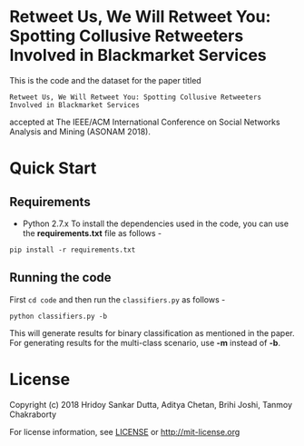 # Retweet Us, We Will Retweet You: Spotting Collusive Retweeters Involved in Blackmarket Services

This is the code and the dataset for the paper titled 
```
Retweet Us, We Will Retweet You: Spotting Collusive Retweeters Involved in Blackmarket Services
```
accepted at The IEEE/ACM International Conference on Social Networks Analysis and Mining (ASONAM 2018).

# Quick Start

## Requirements

- Python 2.7.x
To install the dependencies used in the code, you can use the __requirements.txt__ file as follows -

```
pip install -r requirements.txt
```

## Running the code

First ```cd code``` and then run the ```classifiers.py``` as follows - 

```
python classifiers.py -b
```
This will generate results for binary classification as mentioned in the paper.
For generating results for the multi-class scenario, use __-m__ instead of __-b__.

# License 

Copyright (c) 2018 Hridoy Sankar Dutta, Aditya Chetan, Brihi Joshi, Tanmoy Chakraborty

For license information, see [LICENSE](LICENSE) or http://mit-license.org

